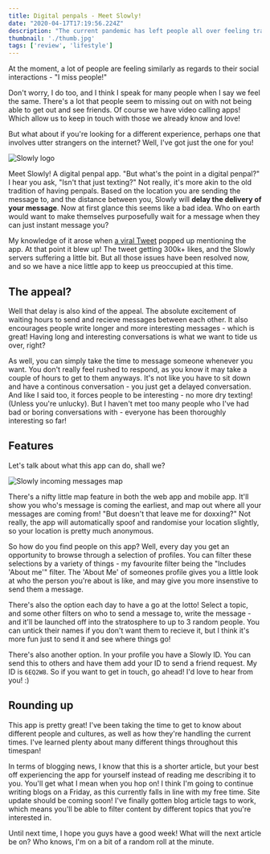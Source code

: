```yaml
---
title: Digital penpals - Meet Slowly!
date: "2020-04-17T17:19:56.224Z"
description: "The current pandemic has left people all over feeling trapped and isolated. Ever wanted a penpal? This might be an idea for you."
thumbnail: './thumb.jpg'
tags: ['review', 'lifestyle']
---
```


At the moment, a lot of people are feeling similarly as regards to their social interactions - "I miss people!"

Don't worry, I do too, and I think I speak for many people when I say we feel the same. There's a lot that people seem to missing out on with not being able to get out and see friends. Of course we have video calling apps! Which allow us to keep in touch with those we already know and love!

But what about if you're looking for a different experience, perhaps one that involves utter strangers on the internet? Well, I've got just the one for you!

![Slowly logo](https://i.imgur.com/vYcfNrM.png)

Meet Slowly! A digital penpal app. "But what's the point in a digital penpal?" I hear you ask, "Isn't that just texting?" Not really, it's more akin to the old tradition of having penpals. Based on the location you are sending the message to, and the distance between you, Slowly will **delay the delivery of your message**. Now at first glance this seems like a bad idea. Who on earth would want to make themselves purposefully wait for a message when they can just instant message you?

My knowledge of it arose when [a viral Tweet](https://twitter.com/shvnnvlyn/status/1248570131183046656) popped up mentioning the app. At that point it blew up! The tweet getting 300k+ likes, and the Slowly servers suffering a little bit. But all those issues have been resolved now, and so we have a nice little app to keep us preoccupied at this time.

## The appeal?

Well that delay is also kind of the appeal. The absolute excitement of waiting hours to send and recieve messages between each other. It also encourages people write longer and more interesting messages - which is great! Having long and interesting conversations is what we want to tide us over, right?

As well, you can simply take the time to message someone whenever you want. You don't really feel rushed to respond, as you know it may take a couple of hours to get to them anyways. It's not like you have to sit down and have a continous conversation - you just get a delayed conversation. And like I said too, it forces people to be interesting - no more dry texting! (Unless you're unlucky). But I haven't met too many people who I've had bad or boring conversations with - everyone has been thoroughly interesting so far!

## Features

Let's talk about what this app can do, shall we?

![Slowly incoming messages map](https://i.imgur.com/YV111DC.png)

There's a nifty little map feature in both the web app and mobile app. It'll show you who's message is coming the earliest, and map out where all your messages are coming from! "But doesn't that leave me for doxxing?" Not really, the app will automatically spoof and randomise your location slightly, so your location is pretty much anonymous.

So how do you find people on this app? Well, every day you get an opportunity to browse through a selection of profiles. You can filter these selections by a variety of things - my favourite filter being the "Includes 'About me'" filter. The 'About Me' of someones profile gives you a little look at who the person you're about is like, and may give you more insenstive to send them a message.

There's also the option each day to have a go at the lotto! Select a topic, and some other filters on who to send a message to, write the message - and it'll be launched off into the stratosphere to up to 3 random people. You can untick their names if you don't want them to recieve it, but I think it's more fun just to send it and see where things go! 

There's also another option. In your profile you have a Slowly ID. You can send this to others and have them add your ID to send a friend request. My ID is `6EQ2W8`. So if you want to get in touch, go ahead! I'd love to hear from you! :)

## Rounding up

This app is pretty great! I've been taking the time to get to know about different people and cultures, as well as how they're handling the current times. I've learned plenty about many different things throughout this timespan!

In terms of blogging news, I know that this is a shorter article, but your best off experiencing the app for yourself instead of reading me describing it to you. You'll get what I mean when you hop on! I think I'm going to continue writing blogs on a Friday, as this currently falls in line with my free time. Site update should be coming soon! I've finally gotten blog article tags to work, which means you'll be able to filter content by different topics that you're interested in.

Until next time, I hope you guys have a good week! What will the next article be on? Who knows, I'm on a bit of a random roll at the minute.
